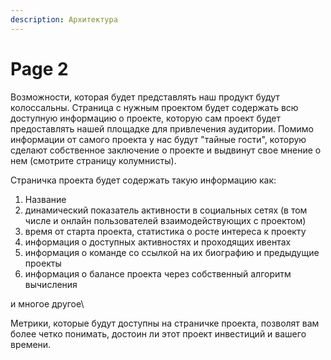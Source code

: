 ```yaml
---
description: Архитектура
---
```


# Page 2

Возможности, которая будет представлять наш продукт будут колоссальны. Страница с нужным проектом будет содержать всю доступную информацию о проекте, которую сам проект будет предоставлять нашей площадке для привлечения аудитории. Помимо информации от самого проекта у нас будут "тайные гости", которую сделают собственное заключение о проекте и выдвинут свое мнение о нем (смотрите страницу колумнисты).

Страничка проекта будет содержать такую информацию как:

1. Название
2. динамический показатель активности в социальных сетях (в том числе и онлайн пользователей взаимодействующих с проектом)
3. время от старта проекта, статистика о росте интереса к проекту
4. информация о доступных активностях и проходящих ивентах
5. информация о команде со ссылкой на их биографию и предыдущие проекты
6. информация о балансе проекта через собственный алгоритм вычисления

&#x20;и многое другое\


Метрики, которые будут доступны на страничке проекта, позволят вам более четко понимать, достоин ли этот проект инвестиций и вашего времени.
